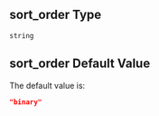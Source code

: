## sort\_order Type

`string`

## sort\_order Default Value

The default value is:

```json
"binary"
```
